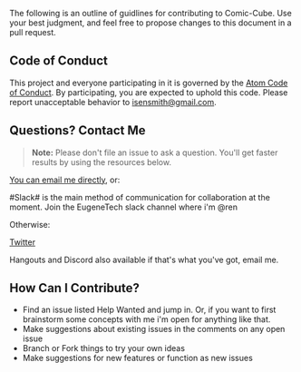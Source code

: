 The following is an outline of guidlines for contributing to Comic-Cube. Use your best judgment, and feel free to propose changes to this document in a pull request.

## Code of Conduct
This project and everyone participating in it is governed by the [Atom Code of Conduct](CODE_OF_CONDUCT.md). By participating, you are expected to uphold this code. Please report unacceptable behavior to [isensmith@gmail.com](mailto:isensmith@gmail.com).

## Questions? Contact Me
> **Note:** Please don't file an issue to ask a question. You'll get faster results by using the resources below.

[You can email me directly](mailto:isensmith@gmail.com), or:

#Slack# is the main method of communication for collaboration at the moment. Join the EugeneTech slack channel where i'm @ren

Otherwise:

[Twitter](http://twitter.com/isensmith)

Hangouts and Discord also available if that's what you've got, email me.

## How Can I Contribute?
- Find an issue listed Help Wanted and jump in. Or, if you want to first brainstorm some concepts with me i'm open for anything like that. 
- Make suggestions about existing issues in the comments on any open issue
- Branch or Fork things to try your own ideas
- Make suggestions for new features or function as new issues
